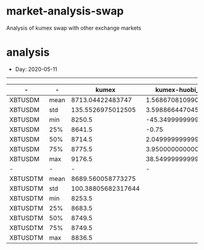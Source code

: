 # market-analysis-swap
Analysis of kumex swap with other exchange markets

# analysis
* Day: 2020-05-11
---
-|-|kumex|kumex-huobi_arb|kumex-okex_arb
---|---|---|---|---
XBTUSDM | mean | 8713.04422483747 | 1.5686708109900642 | -0.30287200769616596
XBTUSDM | std | 135.5526975012505 | 3.598866447045313 | 3.6082423545443763
XBTUSDM | min | 8250.5 | -45.349999999998545 | -44.29999999999927
XBTUSDM | 25% | 8641.5 | -0.75 | -2.4500000000007276
XBTUSDM | 50% | 8714.5 | 2.0499999999992724 | -0.1500000000014552
XBTUSDM | 75% | 8775.5 | 3.9500000000007276 | 1.75
XBTUSDM | max | 9176.5 | 38.54999999999927 | 39.650000000001455
-|-|-|-|-
XBTUSDTM | mean | 8689.560058773275 |  | -2.5945974856587477
XBTUSDTM | std | 100.38805682317644 |  | 83.85805961394107
XBTUSDTM | min | 8253.5 |  | -407.34999999999854
XBTUSDTM | 25% | 8683.5 |  | -3.650000000001455
XBTUSDTM | 50% | 8749.5 |  | -1.3499999999985448
XBTUSDTM | 75% | 8749.5 |  | 3.5
XBTUSDTM | max | 8836.5 |  | 274.0499999999993
